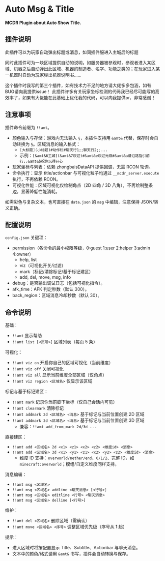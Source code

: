 # Auto Msg & Title

**MCDR Plugin about Auto Show Title.**

## 插件说明

此插件可以为玩家自动弹出标题或消息，如同插件服进入主城后的标题

同时此插件可为一块区域提供自动的说明，如服务器被参观时，参观者进入某区域、机器之后自动弹出此区域、机器的制造者、名字、功能之类的；在玩家进入某一机器时自动为玩家弹出机器说明书……

这个插件时我写的第三个插件，如有技术力不足的地方请大佬多多包涵，如有BUG请向我提供issue！
此插件许多有关玩家坐标检测的代码我已经尽可能写的高效率了，如果有大佬能在此基础上优化我的代码，可以向我提供pr，非常感谢！

## 注意事项

插件命令前缀为 `!!amt`。

- 颜色输入与存储：游戏内无法输入 `§`，本插件支持用 `&amt&` 代替，保存时会自动转换为 `§`。区域消息的输入格式：
  - `[大标题](小标题)#动作栏#聊天行1;;聊天行2;;...`
  - 示例：`[&amt&6主城](&amt&7欢迎)#&amt&e欢迎光临#&amt&a请沿路指引前行;;&amt&b祝你玩得开心`
- 玩家坐标与列表：依赖 zhongbaisDataAPI 提供回调，无需 RCON 轮询。
- 命令执行：显示 title/actionbar 与可视化粒子均通过 `__mcdr_server.execute` 执行，不再依赖 RCON。
- 可视化性能：区域可视化仅绘制角点（2D 四角 / 3D 八角），不再绘制整条边，显著降低性能消耗。

如需彩色与复杂文本，也可直接在 `data.json` 的 `msg` 中编辑，注意保持 JSON/转义正确。

## 配置说明

`config.json` 关键项：

- permission（各命令的最小权限等级，0:guest 1:user 2:helper 3:admin 4:owner）
  - help, list
  - viz（可视化开关/过滤）
  - mark（标记/清除标记/基于标记建区）
  - add, del, move, msg, info
- debug：是否输出调试日志（包括可视化指令）。
- afk_time：AFK 判定秒数（默认 300）。
- back_region：区域消息冷却秒数（默认 30）。

## 命令说明

基础：

- `!!amt` 显示帮助
- `!!amt list [<页号>]` 区域列表（每页 5 条）

可视化：

- `!!amt viz on` 开启你自己的区域可视化（当前维度）
- `!!amt viz off` 关闭可视化
- `!!amt viz all` 显示当前维度全部区域（仅角点）
- `!!amt viz region <区域名>` 仅显示该区域

标记与基于标记建区：

- `!!amt mark` 记录你当前脚下坐标（仅自己会话内可见）
- `!!amt clearmark` 清除标记
- `!!amt addmark 2d <区域名> <消息>` 基于标记与当前位置创建 2D 区域
- `!!amt addmark 3d <区域名> <消息>` 基于标记与当前位置创建 3D 区域
  - 兼容：`!!amt add_from_mark 2d/3d ...`

直接建区：

- `!!amt add <区域名> 2d <x1> <z1> <x2> <z2> <维度id> <消息>`
- `!!amt add <区域名> 3d <x1> <y1> <z1> <x2> <y2> <z2> <维度id> <消息>`
  - 维度 ID 支持：`overworld/nether/end`、`0/1/2`、完整 ID，如 `minecraft:overworld`；模组/自定义维度同样支持。

消息编辑：

- `!!amt msg <区域名>`
- `!!amt msg <区域名> addline <聊天消息> [<行号>]`
- `!!amt msg <区域名> editline <行号> <聊天消息>`
- `!!amt msg <区域名> delline [<行号>]`

维护：

- `!!amt del <区域名>` 删除区域（需确认）
- `!!amt move <区域名> <序号>` 调整区域优先级（序号从 1 起）

提示：

- 进入区域时将按配置显示 Title、Subtitle、Actionbar 与聊天消息。
- 文本中的颜色/格式请用 `&amt&` 书写，插件会自动转换与保存。
